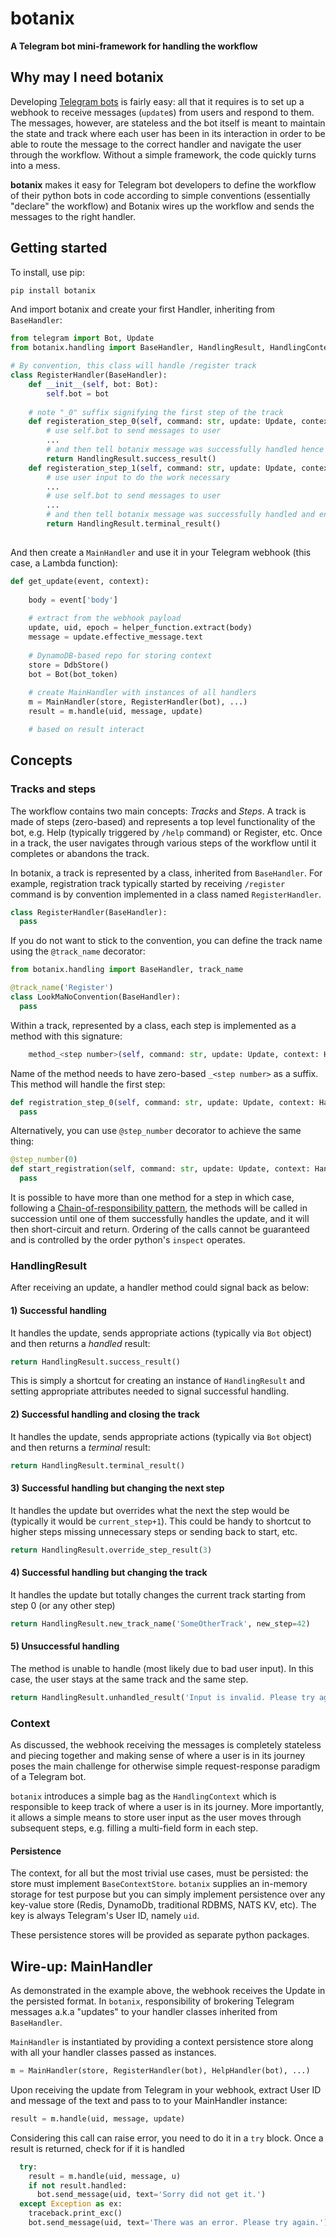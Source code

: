 # botanix
**A Telegram bot mini-framework for handling the workflow**

## Why may I need botanix
Developing [Telegram bots](https://core.telegram.org/bots/api) is fairly easy: all that it requires is to set up a webhook to receive messages (`update`s) from users and respond to them. The messages, however, are stateless and the bot itself is meant to maintain the state and track where each user has been in its interaction in order to be able to route the message to the correct handler and navigate the user through the workflow. Without a simple framework, the code quickly turns into a mess. 

**botanix** makes it easy for Telegram bot developers to define the workflow of their python bots in code according to simple conventions (essentially "declare" the workflow) and Botanix wires up the workflow and sends the messages to the right handler.

## Getting started
To install, use pip:

``` bash
pip install botanix
```

And import botanix and create your first Handler, inheriting from `BaseHandler`:

```python
from telegram import Bot, Update
from botanix.handling import BaseHandler, HandlingResult, HandlingContext

# By convention, this class will handle /register track
class RegisterHandler(BaseHandler):
    def __init__(self, bot: Bot):
        self.bot = bot
    
    # note "_0" suffix signifying the first step of the track 
    def registeration_step_0(self, command: str, update: Update, context: HandlingContext) -> HandlingResult:
        # use self.bot to send messages to user
        ... 
        # and then tell botanix message was successfully handled hence to move to the next step
        return HandlingResult.success_result()
    def registeration_step_1(self, command: str, update: Update, context: HandlingContext) -> HandlingResult:
        # use user input to do the work necessary
        ...
        # use self.bot to send messages to user
        ... 
        # and then tell botanix message was successfully handled and end the track
        return HandlingResult.terminal_result()
    
```
And then create a `MainHandler` and use it in your Telegram webhook (this case, a Lambda function):

```python
def get_update(event, context):
  
    body = event['body']
    
    # extract from the webhook payload
    update, uid, epoch = helper_function.extract(body)
    message = update.effective_message.text
    
    # DynamoDB-based repo for storing context
    store = DdbStore()
    bot = Bot(bot_token)
    
    # create MainHandler with instances of all handlers
    m = MainHandler(store, RegisterHandler(bot), ...)    
    result = m.handle(uid, message, update)

    # based on result interact
```


## Concepts

### Tracks and steps
The workflow contains two main concepts: *Tracks* and *Steps*. A track is made of steps (zero-based) and represents a top level functionality of the bot, e.g. Help (typically triggered by `/help` command) or Register, etc. Once in a track, the user navigates through various steps of the workflow until it completes or abandons the track.

In botanix, a track is represented by a class, inherited from `BaseHandler`. For example, registration track typically started by receiving `/register` command is by convention implemented in a class named `RegisterHandler`.

```python
class RegisterHandler(BaseHandler):
  pass
```

If you do not want to stick to the convention, you can define the track name using the `@track_name` decorator:

```python
from botanix.handling import BaseHandler, track_name

@track_name('Register')
class LookMaNoConvention(BaseHandler):
  pass
```

Within a track, represented by a class, each step is implemented as a method with this signature:

```python
    method_<step number>(self, command: str, update: Update, context: HandlingContext) -> HandlingResult
```

Name of the method needs to have zero-based `_<step number>` as a suffix. This method will handle the first step:

```python
def registration_step_0(self, command: str, update: Update, context: HandlingContext) -> HandlingResult:
  pass
```

Alternatively, you can use `@step_number` decorator to achieve the same thing:

```python
@step_number(0)
def start_registration(self, command: str, update: Update, context: HandlingContext) -> HandlingResult:
  pass
```

It is possible to have more than one method for a step in which case, following a [Chain-of-responsibility pattern](https://en.wikipedia.org/wiki/Chain-of-responsibility_pattern), the methods will be called in succession until one of them successfully handles the update, and it will then short-circuit and return. Ordering of the calls cannot be guaranteed and is controlled by the order python's `inspect` operates.

### HandlingResult
After receiving an update, a handler method could signal back as below:

#### 1) Successful handling
It handles the update, sends appropriate actions (typically via `Bot` object) and then returns a *handled* result:

```python
return HandlingResult.success_result()
```

This is simply a shortcut for creating an instance of `HandlingResult` and setting appropriate attributes needed to signal successful handling.

#### 2) Successful handling and closing the track
It handles the update, sends appropriate actions (typically via `Bot` object) and then returns a *terminal* result:

```python
return HandlingResult.terminal_result()
```

#### 3) Successful handling but changing the next step
It handles the update but overrides what the next the step would be (typically it would be `current_step+1`). This could be handy to shortcut to higher steps missing unnecessary steps or sending back to start, etc.

```python
return HandlingResult.override_step_result(3)
```

#### 4) Successful handling but changing the track
It handles the update but totally changes the current track starting from step 0 (or any other step)

```python
return HandlingResult.new_track_name('SomeOtherTrack', new_step=42)

```

#### 5) Unsuccessful handling
The method is unable to handle (most likely due to bad user input). In this case, the user stays at the same track and the same step.

```python
return HandlingResult.unhandled_result('Input is invalid. Please try again')

```

### Context
As discussed, the webhook receiving the messages is completely stateless and piecing together and making sense of where a user is in its journey poses the main challenge for otherwise simple request-response paradigm of a Telegram bot. 

`botanix` introduces a simple bag as the `HandlingContext` which is responsible to keep track of where a user is in its journey. More importantly, it allows a simple means to store user input as the user moves through subsequent steps, e.g. filling a multi-field form in each step.


#### Persistence
The context, for all but the most trivial use cases, must be persisted: the store must implement `BaseContextStore`. `botanix` supplies an in-memory storage for test purpose but you can simply implement persistence over any key-value store (Redis, DynamoDb, traditional RDBMS, NATS KV, etc). The key is always Telegram's User ID, namely `uid`.

These persistence stores will be provided as separate python packages.

## Wire-up: MainHandler
As demonstrated in the example above, the webhook receives the Update in the persisted format. In `botanix`, responsibility of brokering Telegram messages a.k.a "updates" to your handler classes inherited from `BaseHandler`. 

`MainHandler` is instantiated by providing a context persistence store along with all your handler classes passed as instances.

```python
m = MainHandler(store, RegisterHandler(bot), HelpHandler(bot), ...)
```

Upon receiving the update from Telegram in your webhook, extract User ID and message of the text and pass to to your MainHandler instance:

```python
result = m.handle(uid, message, update)
```

Considering this call can raise error, you need to do it in a `try` block. Once a result is returned, check for if it is handled

```python
  try:
    result = m.handle(uid, message, u)
    if not result.handled:
      bot.send_message(uid, text='Sorry did not get it.')
  except Exception as ex:
    traceback.print_exc()
    bot.send_message(uid, text='There was an error. Please try again.')
```
